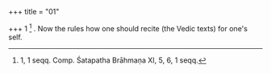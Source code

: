 +++
title = "01"

+++
1 [^1] . Now the rules how one should recite (the Vedic texts) for one's self.


[^1]:  1, 1 seqq. Comp. Śatapatha Brāhmaṇa XI, 5, 6, 1 seqq.

